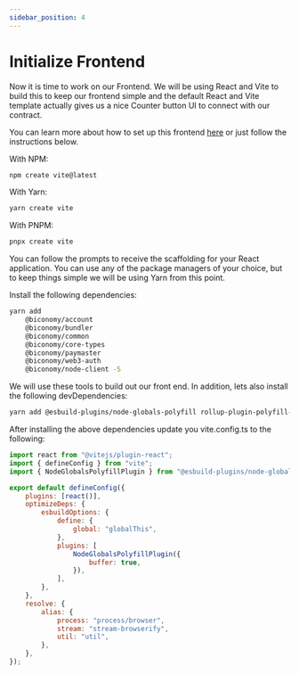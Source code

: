 ```yaml
---
sidebar_position: 4
---
```


# Initialize Frontend

Now it is time to work on our Frontend. We will be using React and Vite to build
this to keep our frontend simple and the default React and Vite template
actually gives us a nice Counter button UI to connect with our contract.

You can learn more about how to set up this frontend
[here](https://vitejs.dev/guide/#scaffolding-your-first-vite-project) or just
follow the instructions below.

With NPM:

```bash
npm create vite@latest
```

With Yarn:

```bash
yarn create vite
```

With PNPM:

```bash
pnpx create vite
```

You can follow the prompts to receive the scaffolding for your React
application. You can use any of the package managers of your choice, but to keep
things simple we will be using Yarn from this point.

Install the following dependencies:

```bash
yarn add
    @biconomy/account
    @biconomy/bundler
    @biconomy/common
    @biconomy/core-types
    @biconomy/paymaster
    @biconomy/web3-auth
    @biconomy/node-client -S
```

We will use these tools to build out our front end. In addition, lets also
install the following devDependencies:

```bash
yarn add @esbuild-plugins/node-globals-polyfill rollup-plugin-polyfill-node stream-browserify -D
```

After installing the above dependencies update you vite.config.ts to the
following:

```js
import react from "@vitejs/plugin-react";
import { defineConfig } from "vite";
import { NodeGlobalsPolyfillPlugin } from "@esbuild-plugins/node-globals-polyfill";

export default defineConfig({
    plugins: [react()],
    optimizeDeps: {
        esbuildOptions: {
            define: {
                global: "globalThis",
            },
            plugins: [
                NodeGlobalsPolyfillPlugin({
                    buffer: true,
                }),
            ],
        },
    },
    resolve: {
        alias: {
            process: "process/browser",
            stream: "stream-browserify",
            util: "util",
        },
    },
});
```

